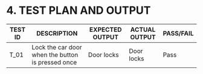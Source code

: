# 4. TEST PLAN AND OUTPUT
**TEST ID**| **DESCRIPTION**| **EXPECTED OUTPUT**| **ACTUAL OUTPUT**| **PASS/FAIL**
|-|-|-|-|-|
|T_01| Lock the car door when the button is pressed once| Door locks|Door locks| Pass 
